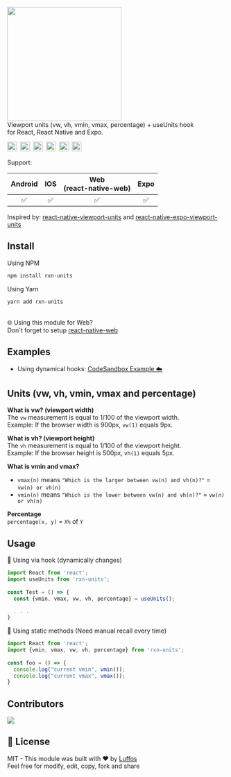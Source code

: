 
<a href="https://www.npmjs.com/package/rxn-units"><img width="263" src="https://i.imgur.com/0vxacb0.png" /></a><br/>
Viewport units (vw, vh, vmin, vmax, percentage) + useUnits hook<br/>for React, React Native and Expo.

<img height="22px" alt="GitHub" src="https://img.shields.io/github/license/Luffos/rxn-units?style=for-the-badge"> ‎ ‎ <img height="22px" alt="GitHub issues" src="https://img.shields.io/github/issues-raw/luffos/rxn-units?style=for-the-badge"> ‎ ‎ <img height="22px" alt="GitHub code size in bytes" src="https://img.shields.io/github/languages/code-size/luffos/rxn-units?style=for-the-badge"> ‎ ‎ <img height="22px" alt="GitHub last commit (branch)" src="https://img.shields.io/github/last-commit/luffos/rxn-units/main?style=for-the-badge"> ‎ ‎ <img height="22px" alt="GitHub package.json version" src="https://img.shields.io/github/package-json/v/luffos/rxn-units?style=for-the-badge"> ‎ ‎ <img height="22px" alt="npm" src="https://img.shields.io/npm/dt/rxn-units">


Support:

| Android | IOS | Web <br/>(react-native-web)  |  Expo  |
|:-------:|:---:|:----------------------------:|:------:|
|    ✅  |  ✅ |            ✅                |   ✅  |


Inspired by: [react-native-viewport-units](https://github.com/jmstout/react-native-viewport-units) and [react-native-expo-viewport-units](https://github.com/joetakara/react-native-expo-viewport-units)

##  Install

Using NPM
```sh
npm install rxn-units
```

Using Yarn
```sh
yarn add rxn-units
```
<br/> 🌐 Using this module for Web?<br/>Don't forget to setup [react-native-web](https://github.com/necolas/react-native-web)

##  Examples

- Using dynamical hooks: [CodeSandbox Example ☁️](https://codesandbox.io/s/rxn-units-example-ox6n4h)

## Units (vw, vh, vmin, vmax and percentage)
**What is vw? (viewport width)**<br/>
The `vw` measurement is equal to 1/100 of the viewport width. <br/>Example: If the browser width is 900px, `vw(1)` equals 9px.
<br/>

**What is vh? (viewport height)**<br/>
The `vh` measurement is equal to 1/100 of the viewport height. <br/>Example: If the browser height is 500px, `vh(1)` equals 5px.
<br/>

**What is vmin and vmax?**<br/>
- `vmax(n)` means `"Which is the larger between vw(n) and vh(n)?"` = `vw(n) or vh(n)`
- `vmin(n)` means `"Which is the lower between vw(n) and vh(n)?"` = `vw(n) or vh(n)`

**Percentage**<br/>
`percentage(x, y)` = `X%` of `Y`
<br/>

##  Usage

🌊 Using via hook (dynamically changes)

```typescript
import React from 'react';
import useUnits from 'rxn-units';
    
const Test = () => {
  const {vmin, vmax, vw, vh, percentage} = useUnits();

  . . .
}
```
    
📌 Using static methods (Need manual recall every time)

```typescript
import React from 'react';
import {vmin, vmax, vw, vh, percentage} from 'rxn-units';
    
const foo = () => {
  console.log("current vmin", vmin());
  console.log("current vmax", vmax());
}
```

## Contributors

<a href = "https://github.com/Luffos/rxn-units/graphs/contributors">
  <img src = "https://contrib.rocks/image?repo=Luffos/rxn-units"/>
</a>

##  📄 License
MIT - This module was built with ❤️ by [Luffos](https://github.com/Luffos)<br/>Feel free for modify, edit, copy, fork and share
